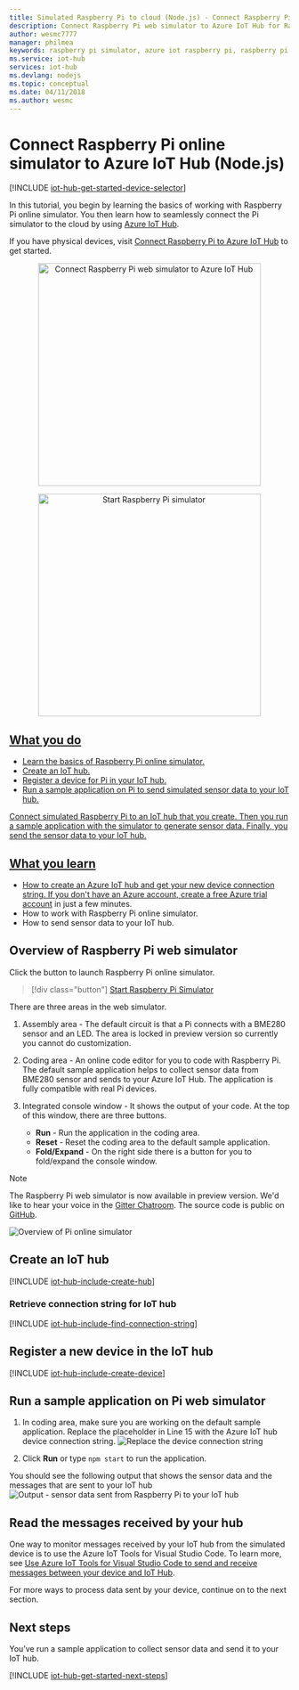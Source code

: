 ```yaml
---
title: Simulated Raspberry Pi to cloud (Node.js) - Connect Raspberry Pi web simulator to Azure IoT Hub | Microsoft Docs
description: Connect Raspberry Pi web simulator to Azure IoT Hub for Raspberry Pi to send data to the Azure cloud.
author: wesmc7777
manager: philmea
keywords: raspberry pi simulator, azure iot raspberry pi, raspberry pi iot hub, raspberry pi send data to cloud, raspberry pi to cloud
ms.service: iot-hub
services: iot-hub
ms.devlang: nodejs
ms.topic: conceptual
ms.date: 04/11/2018
ms.author: wesmc
---
```


# Connect Raspberry Pi online simulator to Azure IoT Hub (Node.js)

[!INCLUDE [iot-hub-get-started-device-selector](../../includes/iot-hub-get-started-device-selector.md)]

In this tutorial, you begin by learning the basics of working with Raspberry Pi online simulator. You then learn how to seamlessly connect the Pi simulator to the cloud by using [Azure IoT Hub](about-iot-hub.md). 

If you have physical devices, visit [Connect Raspberry Pi to Azure IoT Hub](iot-hub-raspberry-pi-kit-node-get-started.md) to get started. 

<p>
<div id="diag" style="width:100%; text-align:center">
<a href="https://azure-samples.github.io/raspberry-pi-web-simulator/#getstarted" target="_blank">
<img src="media/iot-hub-raspberry-pi-web-simulator/3_banner.png" alt="Connect Raspberry Pi web simulator to Azure IoT Hub" width="400">
</div>
<p>
<div id="button" style="width:100%; text-align:center">
<a href="https://azure-samples.github.io/raspberry-pi-web-simulator/#Getstarted" target="_blank">
<img src="media/iot-hub-raspberry-pi-web-simulator/6_button_default.png" alt="Start Raspberry Pi simulator" width="400" onmouseover="this.src='media/iot-hub-raspberry-pi-web-simulator/5_button_click.png';" onmouseout="this.src='media/iot-hub-raspberry-pi-web-simulator/6_button_default.png';">
</div>

## What you do

* Learn the basics of Raspberry Pi online simulator.
* Create an IoT hub.
* Register a device for Pi in your IoT hub.
* Run a sample application on Pi to send simulated sensor data to your IoT hub.

Connect simulated Raspberry Pi to an IoT hub that you create. Then you run a sample application with the simulator to generate sensor data. Finally, you send the sensor data to your IoT hub.

## What you learn

* How to create an Azure IoT hub and get your new device connection string. If you don't have an Azure account, [create a free Azure trial account](https://azure.microsoft.com/free/) in just a few minutes.
* How to work with Raspberry Pi online simulator.
* How to send sensor data to your IoT hub.

## Overview of Raspberry Pi web simulator

Click the button to launch Raspberry Pi online simulator.

> [!div class="button"]
> <a href="https://azure-samples.github.io/raspberry-pi-web-simulator/#GetStarted" target="_blank">Start Raspberry Pi Simulator</a>

There are three areas in the web simulator.

1. Assembly area - The default circuit is that a Pi connects with a BME280 sensor and an LED. The area is locked in preview version so currently you cannot do customization.

2. Coding area - An online code editor for you to code with Raspberry Pi. The default sample application helps to collect sensor data from BME280 sensor and sends to your Azure IoT Hub. The application is fully compatible with real Pi devices. 

3. Integrated console window - It shows the output of your code. At the top of this window, there are three buttons.

   * **Run** - Run the application in the coding area.
   * **Reset** - Reset the coding area to the default sample application.
   * **Fold/Expand** - On the right side there is a button for you to fold/expand the console window.

> [!NOTE]
> The Raspberry Pi web simulator is now available in preview version. We'd like to hear your voice in the [Gitter Chatroom](https://gitter.im/Microsoft/raspberry-pi-web-simulator). The source code is public on [GitHub](https://github.com/Azure-Samples/raspberry-pi-web-simulator).

![Overview of Pi online simulator](media/iot-hub-raspberry-pi-web-simulator/0_overview.png)

## Create an IoT hub

[!INCLUDE [iot-hub-include-create-hub](../../includes/iot-hub-include-create-hub.md)]

### Retrieve connection string for IoT hub

[!INCLUDE [iot-hub-include-find-connection-string](../../includes/iot-hub-include-find-connection-string.md)]

## Register a new device in the IoT hub

[!INCLUDE [iot-hub-include-create-device](../../includes/iot-hub-include-create-device.md)]

## Run a sample application on Pi web simulator

1. In coding area, make sure you are working on the default sample application. Replace the placeholder in Line 15 with the Azure IoT hub device connection string.
   ![Replace the device connection string](media/iot-hub-raspberry-pi-web-simulator/1_connectionstring.png)

2. Click **Run** or type `npm start` to run the application.

You should see the following output that shows the sensor data and the messages that are sent to your IoT hub
![Output - sensor data sent from Raspberry Pi to your IoT hub](media/iot-hub-raspberry-pi-web-simulator/2_run_application.png)

## Read the messages received by your hub

One way to monitor messages received by your IoT hub from the simulated device is to use the Azure IoT Tools for Visual Studio Code. To learn more, see [Use Azure IoT Tools for Visual Studio Code to send and receive messages between your device and IoT Hub](iot-hub-vscode-iot-toolkit-cloud-device-messaging.md).

For more ways to process data sent by your device, continue on to the next section.

## Next steps

You’ve run a sample application to collect sensor data and send it to your IoT hub.

[!INCLUDE [iot-hub-get-started-next-steps](../../includes/iot-hub-get-started-next-steps.md)]
